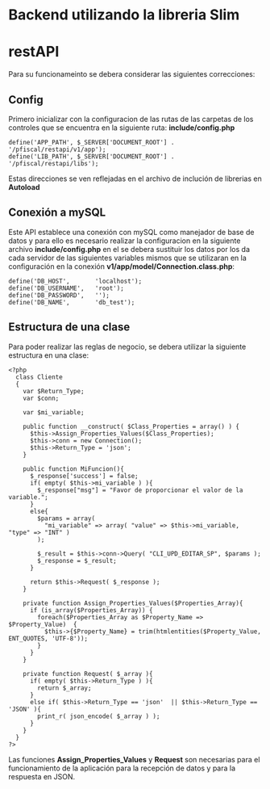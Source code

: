 # Backend utilizando la libreria Slim

# restAPI

Para su funcionameinto se debera considerar las siguientes correcciones:

## Config

Primero inicializar con la configuracion de las rutas de las carpetas de los controles
que se encuentra en la siguiente ruta: __include/config.php__
    
    define('APP_PATH', $_SERVER['DOCUMENT_ROOT'] . '/pfiscal/restapi/v1/app');
    define('LIB_PATH', $_SERVER['DOCUMENT_ROOT'] . '/pfiscal/restapi/libs');
    
Estas direcciones se ven reflejadas en el archivo de inclución de librerias en __Autoload__

## Conexión a mySQL

Este API establece una conexión con mySQL como manejador de base de datos y para ello es necesario
realizar la configuracion en la siguiente archivo __include/config.php__ en el se
debera sustituir los datos por los da cada servidor de las siguientes variables mismos que se 
utilizaran en la configuración en la conexión __v1/app/model/Connection.class.php__:

    define('DB_HOST', 		'localhost');
    define('DB_USERNAME', 	'root');
    define('DB_PASSWORD', 	'');
    define('DB_NAME', 		'db_test');
    
## Estructura de una clase

Para poder realizar las reglas de negocio, se debera utilizar la siguiente estructura en una clase:

    <?php
      class Cliente
      {
        var $Return_Type;
        var $conn;

        var $mi_variable;

        public function __construct( $Class_Properties = array() ) {
          $this->Assign_Properties_Values($Class_Properties);
          $this->conn = new Connection();
          $this->Return_Type = 'json';
        }

        public function MiFuncion(){
          $_response['success'] = false;
          if( empty( $this->mi_variable ) ){
            $_response["msg"] = "Favor de proporcionar el valor de la variable.";
          }
          else{
            $params = array(
              "mi_variable" => array( "value" => $this->mi_variable, "type" => "INT" )
            );

            $_result = $this->conn->Query( "CLI_UPD_EDITAR_SP", $params );
            $_response = $_result;
          }

          return $this->Request( $_response );
        }

        private function Assign_Properties_Values($Properties_Array){
          if (is_array($Properties_Array)) {
            foreach($Properties_Array as $Property_Name => $Property_Value)  {
              $this->{$Property_Name} = trim(htmlentities($Property_Value, ENT_QUOTES, 'UTF-8'));
            }
          }
        }

        private function Request( $_array ){
          if( empty( $this->Return_Type ) ){
            return $_array;			
          }
          else if( $this->Return_Type == 'json'  || $this->Return_Type == 'JSON' ){
            print_r( json_encode( $_array ) );
          }
        }
      }
    ?>
    
Las funciones __Assign_Properties_Values__ y __Request__ son necesarias para el funcionamiento de la aplicación 
para la recepción de datos y para la respuesta en JSON.
